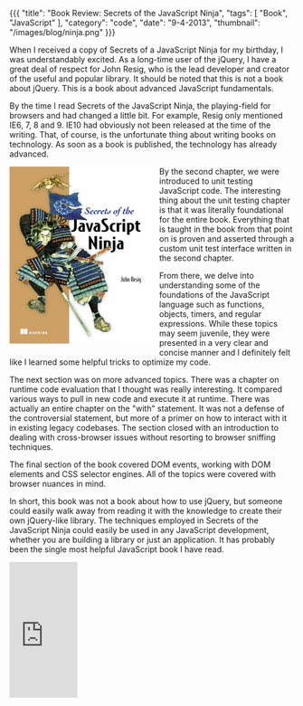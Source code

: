 {{{
    "title": "Book Review: Secrets of the JavaScript Ninja",
    "tags": [ "Book", "JavaScript" ],
    "category": "code",
    "date": "9-4-2013",
    "thumbnail": "/images/blog/ninja.png"
}}}

When I received a copy of Secrets of a JavaScript Ninja for my birthday, I was understandably excited. As a long-time user of the jQuery, I have a great deal of respect for John Resig, who is the lead developer and creator of the useful and popular library. It should be noted that this is not a book about jQuery. This is a book about advanced JavaScript fundamentals.

By the time I read Secrets of the JavaScript Ninja, the playing-field for browsers and  had changed a little bit. For example, Resig only mentioned IE6, 7, 8 and 9. IE10 had obviously not been released at the time of the writing. That, of course, is the unfortunate thing about writing books on technology. As soon as a book is published, the technology has already advanced.

<img src="/images/blog/secretsofthejavascriptninja.jpg" style="float: left; margin-right: 15px; margin-bottom: 15px;" />

By the second chapter, we were introduced to unit testing JavaScript code. The interesting thing about the unit testing chapter is that it was literally foundational for the entire book. Everything that is taught in the book from that point on is proven and asserted through a custom unit test interface written in the second chapter.

From there, we delve into understanding some of the foundations of the JavaScript language such as functions, objects, timers, and regular expressions. While these topics may seem juvenile, they were presented in a very clear and concise manner and I definitely felt like I learned some helpful tricks to optimize my code.

The next section was on more advanced topics. There was a chapter on runtime code evaluation that I thought was really interesting. It compared various ways to pull in new code and execute it at runtime. There was actually an entire chapter on the "with" statement. It was not a defense of the controversial statement, but more of a primer on how to interact with it in existing legacy codebases. The section closed with an introduction to dealing with cross-browser issues without resorting to browser sniffing techniques.

The final section of the book covered DOM events, working with DOM elements and CSS selector engines. All of the topics were covered with browser nuances in mind.

In short, this book was not a book about how to use jQuery, but someone could easily walk away from reading it with the knowledge to create their own jQuery-like library. The techniques employed in Secrets of the JavaScript Ninja could easily be used in any JavaScript development, whether you are building a library or just an application. It has probably been the single most helpful JavaScript book I have read.

<iframe src="http://rcm-na.amazon-adsystem.com/e/cm?t=tysolloycade-20&o=1&p=8&l=as1&asins=193398869X&ref=qf_sp_asin_til&fc1=000000&IS2=1&lt1=_blank&m=amazon&lc1=111111&bc1=EFEEEE&bg1=EFEEEE&f=ifr" style="width:120px;height:240px;" scrolling="no" marginwidth="0" marginheight="0" frameborder="0"></iframe>
